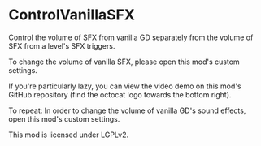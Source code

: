 # ControlVanillaSFX

Control the volume of SFX from vanilla GD separately from the volume of SFX from a level's SFX triggers.

To change the volume of vanilla SFX, please open this mod's custom settings.

If you're particularly lazy, you can view the video demo on this mod's GitHub repository (find the octocat logo towards the bottom right).

<cr>To repeat: In order to change the volume of vanilla GD's sound effects, open this mod's custom settings.</c>

This mod is licensed under LGPLv2.
